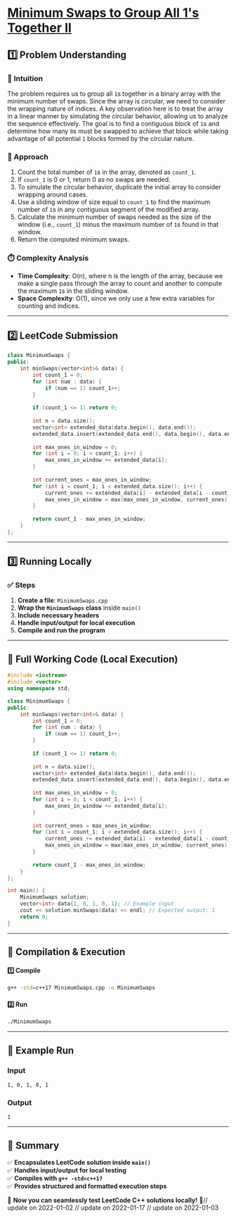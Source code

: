 # **[Minimum Swaps to Group All 1's Together II](https://leetcode.com/problems/minimum-swaps-to-group-all-1s-together-ii/description/)**  

## **1️⃣ Problem Understanding**  
### **📌 Intuition**  
The problem requires us to group all `1`s together in a binary array with the minimum number of swaps. Since the array is circular, we need to consider the wrapping nature of indices. A key observation here is to treat the array in a linear manner by simulating the circular behavior, allowing us to analyze the sequence effectively. The goal is to find a contiguous block of `1`s and determine how many `0`s must be swapped to achieve that block while taking advantage of all potential `1` blocks formed by the circular nature.  

### **🚀 Approach**  
1. Count the total number of `1`s in the array, denoted as `count_1`.
2. If `count_1` is 0 or 1, return 0 as no swaps are needed.
3. To simulate the circular behavior, duplicate the initial array to consider wrapping around cases.
4. Use a sliding window of size equal to `count_1` to find the maximum number of `1`s in any contiguous segment of the modified array.
5. Calculate the minimum number of swaps needed as the size of the window (i.e., `count_1`) minus the maximum number of `1`s found in that window.
6. Return the computed minimum swaps.

### **⏱️ Complexity Analysis**  
- **Time Complexity**: O(n), where n is the length of the array, because we make a single pass through the array to count and another to compute the maximum `1`s in the sliding window.  
- **Space Complexity**: O(1), since we only use a few extra variables for counting and indices.

---  

## **2️⃣ LeetCode Submission**  
```cpp
class MinimumSwaps {
public:
    int minSwaps(vector<int>& data) {
        int count_1 = 0;
        for (int num : data) {
            if (num == 1) count_1++;
        }
        
        if (count_1 <= 1) return 0;
        
        int n = data.size();
        vector<int> extended_data(data.begin(), data.end());
        extended_data.insert(extended_data.end(), data.begin(), data.end());
        
        int max_ones_in_window = 0;
        for (int i = 0; i < count_1; i++) {
            max_ones_in_window += extended_data[i];
        }
        
        int current_ones = max_ones_in_window;
        for (int i = count_1; i < extended_data.size(); i++) {
            current_ones += extended_data[i] - extended_data[i - count_1];
            max_ones_in_window = max(max_ones_in_window, current_ones);
        }
        
        return count_1 - max_ones_in_window;
    }
};
```  

---  

## **3️⃣ Running Locally**  
### **✅ Steps**  
1. **Create a file**: `MinimumSwaps.cpp`  
2. **Wrap the `MinimumSwaps` class** inside `main()`  
3. **Include necessary headers**  
4. **Handle input/output for local execution**  
5. **Compile and run the program**  

---  

## **📝 Full Working Code (Local Execution)**  
```cpp
#include <iostream>
#include <vector>
using namespace std;

class MinimumSwaps {
public:
    int minSwaps(vector<int>& data) {
        int count_1 = 0;
        for (int num : data) {
            if (num == 1) count_1++;
        }
        
        if (count_1 <= 1) return 0;
        
        int n = data.size();
        vector<int> extended_data(data.begin(), data.end());
        extended_data.insert(extended_data.end(), data.begin(), data.end());
        
        int max_ones_in_window = 0;
        for (int i = 0; i < count_1; i++) {
            max_ones_in_window += extended_data[i];
        }
        
        int current_ones = max_ones_in_window;
        for (int i = count_1; i < extended_data.size(); i++) {
            current_ones += extended_data[i] - extended_data[i - count_1];
            max_ones_in_window = max(max_ones_in_window, current_ones);
        }
        
        return count_1 - max_ones_in_window;
    }
};

int main() {
    MinimumSwaps solution;
    vector<int> data{1, 0, 1, 0, 1}; // Example input
    cout << solution.minSwaps(data) << endl; // Expected output: 1
    return 0;
}
```  

---  

## **🔧 Compilation & Execution**  
#### **1️⃣ Compile**  
```bash
g++ -std=c++17 MinimumSwaps.cpp -o MinimumSwaps
```  

#### **2️⃣ Run**  
```bash
./MinimumSwaps
```  

---  

## **🎯 Example Run**  
### **Input**  
```
1, 0, 1, 0, 1
```  
### **Output**  
```
1
```  

---  

## **📌 Summary**  
✅ **Encapsulates LeetCode solution inside `main()`**  
✅ **Handles input/output for local testing**  
✅ **Compiles with `g++ -std=c++17`**  
✅ **Provides structured and formatted execution steps**  

🚀 **Now you can seamlessly test LeetCode C++ solutions locally!** 🚀// update on 2022-01-02
// update on 2022-01-17
// update on 2022-01-03
